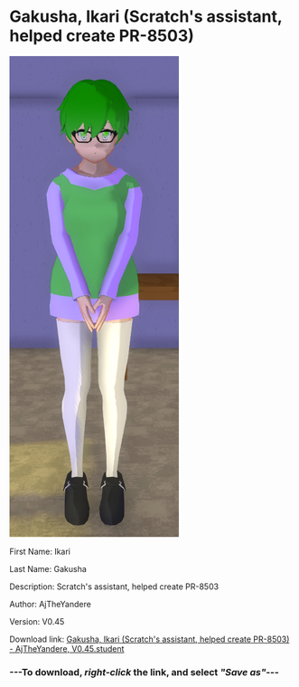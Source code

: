# Gakusha, Ikari (Scratch's assistant, helped create PR-8503)

<img src = "https://raw.githubusercontent.com/Arbiter1223/Daigaku-Gurashi-Custom-Students/master/Students/Files/Gakusha%2C%20Ikari%20(Scratch's%20assistant%2C%20helped%20create%20PR-8503).png">

First Name: Ikari

Last Name: Gakusha

Description: Scratch's assistant, helped create PR-8503

Author: AjTheYandere

Version: V0.45

Download link: <a href="https://raw.githubusercontent.com/Arbiter1223/Daigaku-Gurashi-Custom-Students/master/Students/Files/Gakusha%2C%20Ikari%20(Scratch's%20assistant%2C%20helped%20create%20PR-8503)%20-%20AjTheYandere%2C%20V0.45.student">Gakusha, Ikari (Scratch's assistant, helped create PR-8503) - AjTheYandere, V0.45.student</a>

### ---**To download, _right-click_ the link, and select _"Save as"_**---

